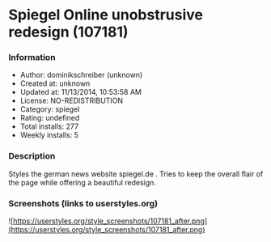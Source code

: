 # Spiegel Online unobstrusive redesign (107181)

### Information
- Author: dominikschreiber (unknown)
- Created at: unknown
- Updated at: 11/13/2014, 10:53:58 AM
- License: NO-REDISTRIBUTION
- Category: spiegel
- Rating: undefined
- Total installs: 277
- Weekly installs: 5


### Description
Styles the german news website spiegel.de . Tries to keep the overall flair of the page while offering a beautiful redesign.


### Screenshots (links to userstyles.org)
![https://userstyles.org/style_screenshots/107181_after.png](https://userstyles.org/style_screenshots/107181_after.png)


